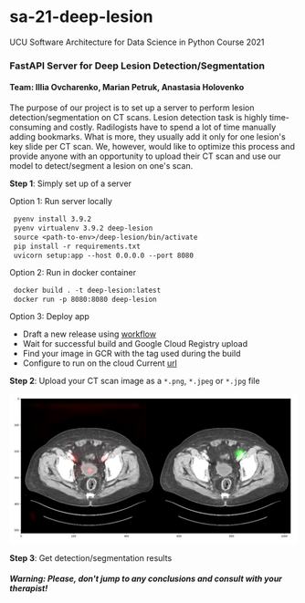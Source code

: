 # sa-21-deep-lesion
UCU Software Architecture for Data Science in Python Course 2021

### FastAPI Server for Deep Lesion Detection/Segmentation

#### Team: Illia Ovcharenko, Marian Petruk, Anastasia Holovenko

The purpose of our project is to set up a server to perform lesion detection/segmentation on CT scans.
Lesion detection task is highly time-consuming and costly. Radilogists have to spend a lot of time
manually adding bookmarks. What is more, they usually add it only for one lesion's key slide per CT scan.
We, however, would like to optimize this process and provide anyone with an opportunity to upload their CT scan
and use our model to detect/segment a lesion on one's scan.

**Step 1**: Simply set up of a server

Option 1: Run server locally
```
 pyenv install 3.9.2
 pyenv virtualenv 3.9.2 deep-lesion
 source <path-to-env>/deep-lesion/bin/activate
 pip install -r requirements.txt
 uvicorn setup:app --host 0.0.0.0 --port 8080
```

Option 2: Run in docker container
```
 docker build . -t deep-lesion:latest
 docker run -p 8080:8080 deep-lesion
```

Option 3: Deploy app
* Draft a new release using [workflow](https://github.com/aholovenko/sa-21-deep-lesion/releases/new)
* Wait for successful build and Google Cloud Registry upload
* Find your image in GCR with the tag used during the build
* Configure to run on the cloud
Current [url](https://deep-lesion-service-642qcpnmbq-ue.a.run.app)

**Step 2**: Upload your CT scan image as a `*.png`, `*.jpeg` or `*.jpg` file

![output](images/segmentation-example.png)

**Step 3**: Get detection/segmentation results

##### Warning: Please, don't jump to any conclusions and consult with your therapist! 
